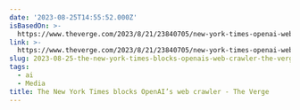 ```yaml
---
date: '2023-08-25T14:55:52.000Z'
isBasedOn: >-
  https://www.theverge.com/2023/8/21/23840705/new-york-times-openai-web-crawler-ai-gpt
link: >-
  https://www.theverge.com/2023/8/21/23840705/new-york-times-openai-web-crawler-ai-gpt
slug: 2023-08-25-the-new-york-times-blocks-openais-web-crawler-the-verge
tags:
  - ai
  - Media
title: The New York Times blocks OpenAI’s web crawler - The Verge
---
```



